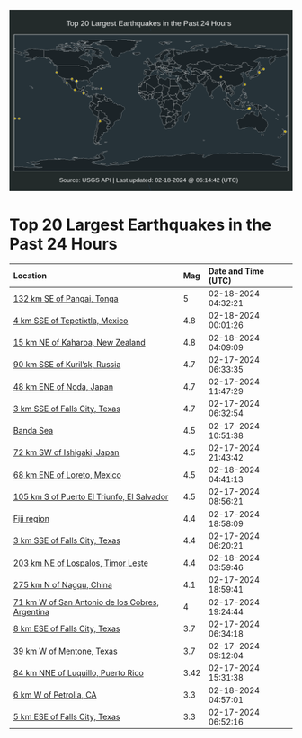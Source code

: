 ![Map](./map.png)

# Top 20 Largest Earthquakes in the Past 24 Hours

| Location | Mag | Date and Time (UTC) |
|:---|:---|:---|
| [132 km SE of Pangai, Tonga](https://earthquake.usgs.gov/earthquakes/eventpage/us7000lzyl) | 5 | 02-18-2024 04:32:21 |
| [4 km SSE of Tepetixtla, Mexico](https://earthquake.usgs.gov/earthquakes/eventpage/us7000lzx9) | 4.8 | 02-18-2024 00:01:26 |
| [15 km NE of Kaharoa, New Zealand](https://earthquake.usgs.gov/earthquakes/eventpage/us7000lzyd) | 4.8 | 02-18-2024 04:09:09 |
| [90 km SSE of Kuril’sk, Russia](https://earthquake.usgs.gov/earthquakes/eventpage/us7000lztx) | 4.7 | 02-17-2024 06:33:35 |
| [48 km ENE of Noda, Japan](https://earthquake.usgs.gov/earthquakes/eventpage/us7000lzuz) | 4.7 | 02-17-2024 11:47:29 |
| [3 km SSE of Falls City, Texas](https://earthquake.usgs.gov/earthquakes/eventpage/tx2024dijp) | 4.7 | 02-17-2024 06:32:54 |
| [Banda Sea](https://earthquake.usgs.gov/earthquakes/eventpage/us7000lzuv) | 4.5 | 02-17-2024 10:51:38 |
| [72 km SW of Ishigaki, Japan](https://earthquake.usgs.gov/earthquakes/eventpage/us7000lzwn) | 4.5 | 02-17-2024 21:43:42 |
| [68 km ENE of Loreto, Mexico](https://earthquake.usgs.gov/earthquakes/eventpage/us7000lzyk) | 4.5 | 02-18-2024 04:41:13 |
| [105 km S of Puerto El Triunfo, El Salvador](https://earthquake.usgs.gov/earthquakes/eventpage/us7000lzuc) | 4.5 | 02-17-2024 08:56:21 |
| [Fiji region](https://earthquake.usgs.gov/earthquakes/eventpage/us7000lzw9) | 4.4 | 02-17-2024 18:58:09 |
| [3 km SSE of Falls City, Texas](https://earthquake.usgs.gov/earthquakes/eventpage/tx2024dijf) | 4.4 | 02-17-2024 06:20:21 |
| [203 km NE of Lospalos, Timor Leste](https://earthquake.usgs.gov/earthquakes/eventpage/us7000lzyc) | 4.4 | 02-18-2024 03:59:46 |
| [275 km N of Nagqu, China](https://earthquake.usgs.gov/earthquakes/eventpage/us7000lzw3) | 4.1 | 02-17-2024 18:59:41 |
| [71 km W of San Antonio de los Cobres, Argentina](https://earthquake.usgs.gov/earthquakes/eventpage/us7000lzw7) | 4 | 02-17-2024 19:24:44 |
| [8 km ESE of Falls City, Texas](https://earthquake.usgs.gov/earthquakes/eventpage/tx2024dijs) | 3.7 | 02-17-2024 06:34:18 |
| [39 km W of Mentone, Texas](https://earthquake.usgs.gov/earthquakes/eventpage/tx2024diox) | 3.7 | 02-17-2024 09:12:04 |
| [84 km NNE of Luquillo, Puerto Rico](https://earthquake.usgs.gov/earthquakes/eventpage/pr71440263) | 3.42 | 02-17-2024 15:31:38 |
| [6 km W of Petrolia, CA](https://earthquake.usgs.gov/earthquakes/eventpage/nc74004186) | 3.3 | 02-18-2024 04:57:01 |
| [5 km ESE of Falls City, Texas](https://earthquake.usgs.gov/earthquakes/eventpage/tx2024dikg) | 3.3 | 02-17-2024 06:52:16 |
